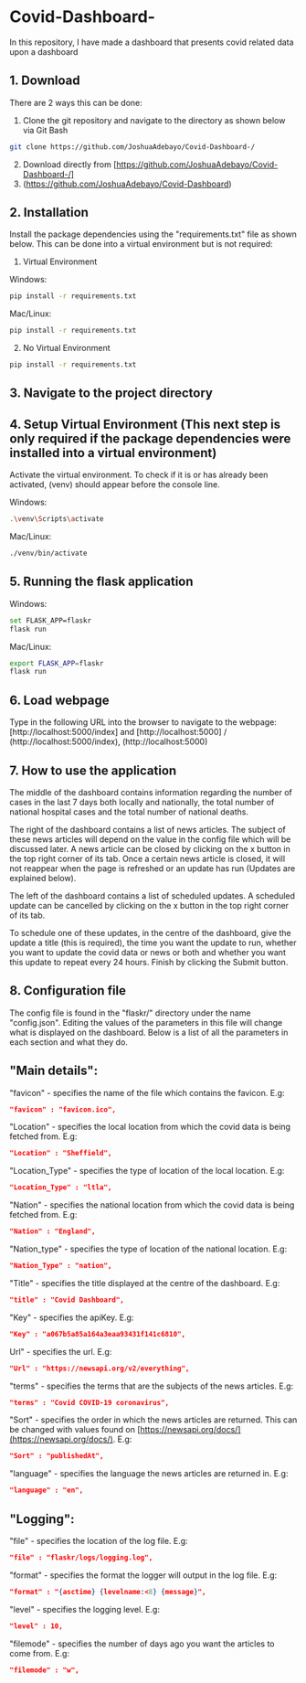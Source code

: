 # Covid-Dashboard-
In this repository, I have made a dashboard that presents covid related data upon a dashboard

## 1. Download

There are 2 ways this can be done:

1. Clone the git repository and navigate to the directory as shown below via Git Bash

```bash
git clone https://github.com/JoshuaAdebayo/Covid-Dashboard-/
```

2. Download directly from [https://github.com/JoshuaAdebayo/Covid-Dashboard-/]
3. (https://github.com/JoshuaAdebayo/Covid-Dashboard)

## 2. Installation

Install the package dependencies using the "requirements.txt" file as shown below.
This can be done into a virtual environment but is not required:

1. Virtual Environment

Windows:
```bash
pip install -r requirements.txt
```

Mac/Linux:
```bash
pip install -r requirements.txt
```

2. No Virtual Environment

```bash
pip install -r requirements.txt
```

## 3. Navigate to the project directory

## 4. Setup Virtual Environment (This next step is only required if the package dependencies were installed into a virtual environment)

Activate the virtual environment.
To check if it is or has already been activated, (venv) should appear before the console line.

Windows:
```bash
.\venv\Scripts\activate
```

Mac/Linux:
```bash
./venv/bin/activate
```

## 5. Running the flask application

Windows:
```bash
set FLASK_APP=flaskr
flask run
```

Mac/Linux:
```bash
export FLASK_APP=flaskr
flask run
```

## 6. Load webpage

Type in the following URL into the browser to navigate to the webpage: [http://localhost:5000/index] and [http://localhost:5000] / (http://localhost:5000/index), (http://localhost:5000)

## 7. How to use the application

The middle of the dashboard contains information regarding the number of cases in the last 7 days both locally and nationally, the total number of national hospital cases and the total number of national deaths.

The right of the dashboard contains a list of news articles. 
The subject of these news articles will depend on the value in the config file which will be discussed later. 
A news article can be closed by clicking on the x button in the top right corner of its tab. 
Once a certain news article is closed, it will not reappear when the page is refreshed or an update has run (Updates are explained below).

The left of the dashboard contains a list of scheduled updates. 
A scheduled update can be cancelled by clicking on the x button in the top right corner of its tab. 

To schedule one of these updates, in the centre of the dashboard, give the update a title (this is required), the time you want the update to run, whether you want to update the covid data or news or both and whether you want this update to repeat every 24 hours.
Finish by clicking the Submit button.

## 8. Configuration file

The config file is found in the "flaskr/" directory under the name "config.json". 
Editing the values of the parameters in this file will change what is displayed on the dashboard.
Below is a list of all the parameters in each section and what they do.

## "Main details":

"favicon" - specifies the name of the file which contains the favicon. E.g:

```json
"favicon" : "favicon.ico",
```

"Location" - specifies the local location from which the covid data is being fetched from. E.g:

```json
"Location" : "Sheffield",
```

"Location_Type" - specifies the type of location of the local location. E.g:

```json
"Location_Type" : "ltla",
```

"Nation" - specifies the national location from which the covid data is being fetched from. E.g:

```json
"Nation" : "England",
```

"Nation_type" - specifies the type of location of the national location. E.g:

```json
"Nation_Type" : "nation",
```

"Title" - specifies the title displayed at the centre of the dashboard. E.g:

```json
"title" : "Covid Dashboard",
```

"Key" - specifies the apiKey. E.g:

```json
"Key" : "a067b5a85a164a3eaa93431f141c6810",
```

Url" - specifies the url. E.g:

```json
"Url" : "https://newsapi.org/v2/everything",
```

"terms" - specifies the terms that are the subjects of the news articles. E.g:

```json
"terms" : "Covid COVID-19 coronavirus",
```

"Sort" - specifies the order in which the news articles are returned.
This can be changed with values found on [https://newsapi.org/docs/](https://newsapi.org/docs/). E.g:

```json
"Sort" : "publishedAt",
```

"language" - specifies the language the news articles are returned in. E.g:
```json
"language" : "en",
```

## "Logging":

"file" - specifies the location of the log file. E.g:

```json
"file" : "flaskr/logs/logging.log",
```

"format" - specifies the format the logger will output in the log file. E.g:

```json
"format" : "{asctime} {levelname:<8} {message}",
```

"level" - specifies the logging level. E.g:

```json
"level" : 10,
```

"filemode" - specifies the number of days ago you want the articles to come from. E.g:

```json
"filemode" : "w",
```
